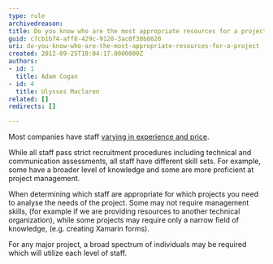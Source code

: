 ```yaml
---
type: rule
archivedreason: 
title: Do you know who are the most appropriate resources for a project?
guid: c7cb1b74-aff8-429c-9120-3ac0f30b8020
uri: do-you-know-who-are-the-most-appropriate-resources-for-a-project
created: 2012-09-25T18:04:17.0000000Z
authors:
- id: 1
  title: Adam Cogan
- id: 4
  title: Ulysses Maclaren
related: []
redirects: []

---
```


Most companies have staff [varying in experience and price](http&#58;//www.ssw.com.au/ssw/standards/Forms/ConsultingOrderTermsConditions.aspx).

While all staff pass strict recruitment procedures including technical and communication assessments, all staff                     have different skill sets. For example, some have a broader level of knowledge and some are more proficient at project                      management.

<!--endintro-->

When determining which staff are appropriate for which projects you need to analyse the needs of the project.                     Some may not require management skills, (for example if we are providing resources to another technical                     organization), while some projects may require only a narrow field of knowledge, (e.g. creating Xamarin forms).

For any major project, a broad spectrum of individuals may be required which will utilize each level of staff.
